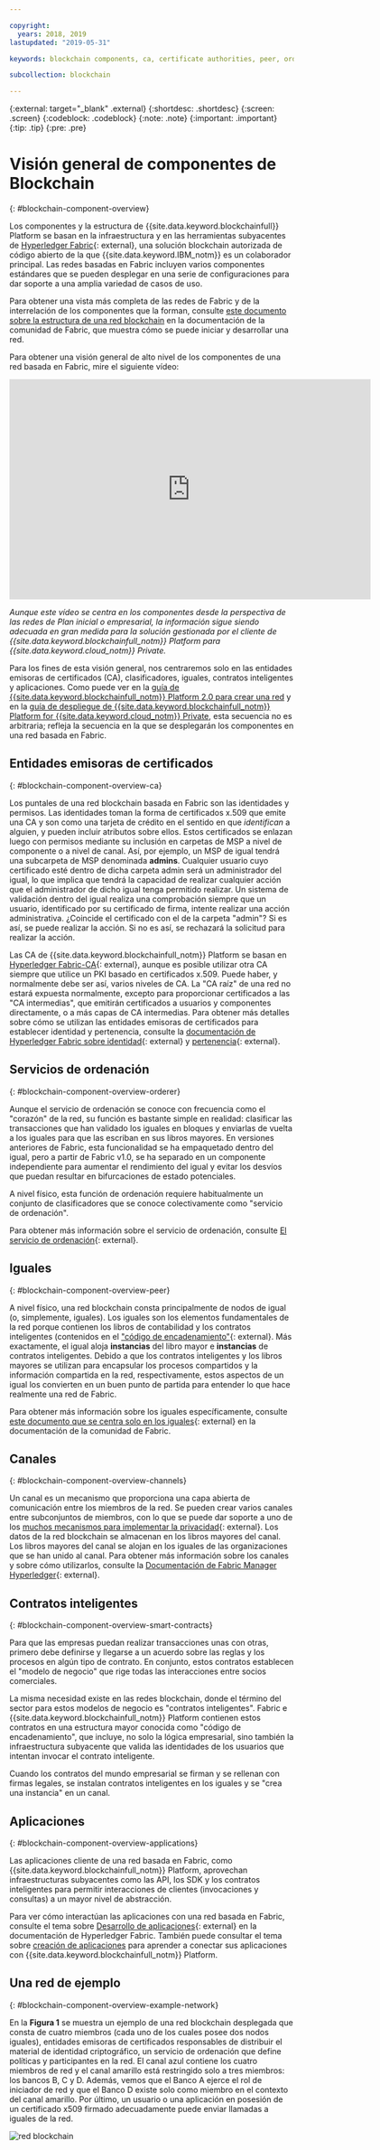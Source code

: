 ```yaml
---

copyright:
  years: 2018, 2019
lastupdated: "2019-05-31"

keywords: blockchain components, ca, certificate authorities, peer, ordering service, orderer, channel, smart contract, applications

subcollection: blockchain

---
```


{:external: target="_blank" .external}
{:shortdesc: .shortdesc}
{:screen: .screen}
{:codeblock: .codeblock}
{:note: .note}
{:important: .important}
{:tip: .tip}
{:pre: .pre}

# Visión general de componentes de Blockchain
{: #blockchain-component-overview}

Los componentes y la estructura de {{site.data.keyword.blockchainfull}} Platform se basan en la infraestructura y en las herramientas subyacentes de [Hyperledger Fabric](https://hyperledger-fabric.readthedocs.io/en/release-1.4/){: external}, una solución blockchain autorizada de código abierto de la que {{site.data.keyword.IBM_notm}} es un colaborador principal. Las redes basadas en Fabric incluyen varios componentes estándares que se pueden desplegar en una serie de configuraciones para dar soporte a una amplia variedad de casos de uso.

Para obtener una vista más completa de las redes de Fabric y de la interrelación de los componentes que la forman, consulte
[este documento sobre la estructura de una red blockchain](https://hyperledger-fabric.readthedocs.io/en/release-1.4/network/network.html) en la documentación de la comunidad de Fabric, que muestra cómo se puede iniciar y desarrollar una red.

Para obtener una visión general de alto nivel de los componentes de una red basada en Fabric, mire el siguiente vídeo:

<iframe class="embed-responsive-item" id="youtubeplayer" title="Vídeos del plan inicial" type="text/html" width="640" height="390" src="https://www.youtube.com/embed/sJaT2L99BUo" frameborder="0" webkitallowfullscreen mozallowfullscreen allowfullscreen> </iframe>

*Aunque este vídeo se centra en los componentes desde la perspectiva de las redes de Plan inicial o empresarial, la información sigue siendo adecuada en gran medida para la solución gestionada por el cliente de {{site.data.keyword.blockchainfull_notm}} Platform para
{{site.data.keyword.cloud_notm}} Private.*

Para los fines de esta visión general, nos centraremos solo en las entidades emisoras de certificados (CA), clasificadores, iguales, contratos inteligentes y aplicaciones. Como puede ver en la [guía de {{site.data.keyword.blockchainfull_notm}} Platform 2.0 para crear una red](/docs/services/blockchain/howto/ibp-console-build-network.html#ibp-console-build-network) y en la [guía de despliegue de {{site.data.keyword.blockchainfull_notm}} Platform for {{site.data.keyword.cloud_notm}} Private](/docs/services/blockchain/ibp_for_icp_deployment_guide.html#get-started-icp), esta secuencia no es arbitraria; refleja la secuencia en la que se desplegarán los componentes en una red basada en Fabric.

## Entidades emisoras de certificados
{: #blockchain-component-overview-ca}

Los puntales de una red blockchain basada en Fabric son las identidades y permisos. Las identidades toman la forma de certificados x.509 que emite una CA y son como una tarjeta de crédito en el sentido en que *identifican* a alguien, y pueden incluir atributos sobre ellos. Estos certificados se enlazan luego con permisos mediante su inclusión en carpetas de MSP a nivel de componente o a nivel de canal. Así, por ejemplo, un MSP de igual tendrá una subcarpeta de MSP denominada **admins**. Cualquier usuario cuyo certificado esté dentro de dicha carpeta admin será un administrador del igual, lo que implica que tendrá la capacidad de realizar cualquier acción que el administrador de dicho igual tenga permitido realizar. Un sistema de validación dentro del igual realiza una comprobación siempre que un usuario, identificado por su certificado de firma, intente realizar una acción administrativa. ¿Coincide el certificado con el de la carpeta "admin"? Si es así, se puede realizar la acción. Si no es así, se rechazará la solicitud para realizar la acción.

Las CA de {{site.data.keyword.blockchainfull_notm}} Platform se basan en [Hyperledger Fabric-CA](https://hyperledger-fabric-ca.readthedocs.io/en/release-1.4/){: external}, aunque es posible utilizar otra CA siempre que utilice un PKI basado en certificados x.509. Puede haber, y normalmente debe ser así, varios niveles de CA. La "CA raíz" de una red no estará expuesta normalmente, excepto para proporcionar certificados a las "CA intermedias", que emitirán certificados a usuarios y componentes directamente, o a más capas de CA intermedias. Para obtener más detalles sobre cómo se utilizan las entidades emisoras de certificados para establecer identidad y pertenencia, consulte la [documentación de Hyperledger Fabric sobre identidad](https://hyperledger-fabric.readthedocs.io/en/release-1.4/identity/identity.html){: external} y [pertenencia](https://hyperledger-fabric.readthedocs.io/en/release-1.4/membership/membership.html){: external}.

## Servicios de ordenación
{: #blockchain-component-overview-orderer}

Aunque el servicio de ordenación se conoce con frecuencia como el "corazón" de la red, su función es bastante simple en realidad: clasificar las transacciones que han validado los iguales en bloques y enviarlas de vuelta a los iguales para que las escriban en sus libros mayores. En versiones anteriores de Fabric, esta funcionalidad se ha empaquetado dentro del igual, pero a partir de Fabric v1.0, se ha separado en un componente independiente para aumentar el rendimiento del igual y evitar los desvíos que puedan resultar en bifurcaciones de estado potenciales.

A nivel físico, esta función de ordenación requiere habitualmente un conjunto de clasificadores que se conoce colectivamente como "servicio de ordenación".

Para obtener más información sobre el servicio de ordenación, consulte [El servicio de ordenación](https://hyperledger-fabric.readthedocs.io/en/release-1.4/orderer/ordering_service.html){: external}.

## Iguales
{: #blockchain-component-overview-peer}

A nivel físico, una red blockchain consta principalmente de nodos de igual (o, simplemente, iguales). Los iguales son los elementos fundamentales de la red porque contienen los libros de contabilidad y los contratos inteligentes (contenidos en el ["código de encadenamiento"](https://hyperledger-fabric.readthedocs.io/en/release-1.4/developapps/chaincodenamespace.html){: external}. Más exactamente, el igual aloja
**instancias** del libro mayor e **instancias** de contratos inteligentes. Debido a que los contratos inteligentes y los libros mayores se utilizan para encapsular los procesos compartidos y la información compartida en la red, respectivamente, estos aspectos de un igual los convierten en un buen punto de partida para entender lo que hace realmente una red de Fabric.

Para obtener más información sobre los iguales específicamente, consulte
[este documento que se centra solo en los iguales](https://hyperledger-fabric.readthedocs.io/en/release-1.4/peers/peers.html){: external} en la documentación de la comunidad de Fabric.

## Canales
{: #blockchain-component-overview-channels}

Un canal es un mecanismo que proporciona una capa abierta de comunicación entre los miembros de la red. Se pueden crear varios canales entre subconjuntos de miembros, con lo que se puede dar soporte a uno de los [muchos mecanismos para implementar la privacidad](https://developer.ibm.com/tutorials/cl-blockchain-private-confidential-transactions-hyperledger-fabric-zero-knowledge-proof/){: external}. Los datos de la red blockchain se almacenan en los libros mayores del canal. Los libros mayores del canal se alojan en los iguales de las organizaciones que se han unido al canal. Para obtener más información sobre los canales y sobre cómo utilizarlos, consulte la [Documentación de Fabric Manager Hyperledger](https://hyperledger-fabric.readthedocs.io/en/release-1.4/channels.html){: external}.

## Contratos inteligentes
{: #blockchain-component-overview-smart-contracts}

Para que las empresas puedan realizar transacciones unas con otras, primero debe definirse y llegarse a un acuerdo sobre las reglas y los procesos en algún tipo de contrato. En conjunto, estos contratos establecen el "modelo de negocio" que rige todas las interacciones entre socios comerciales.

La misma necesidad existe en las redes blockchain, donde el término del sector para estos modelos de negocio es "contratos inteligentes". Fabric e {{site.data.keyword.blockchainfull_notm}} Platform contienen estos contratos en una estructura mayor conocida como "código de encadenamiento", que incluye, no solo la lógica empresarial, sino también la infraestructura subyacente que valida las identidades de los usuarios que intentan invocar el contrato inteligente.

Cuando los contratos del mundo empresarial se firman y se rellenan con firmas legales, se instalan contratos inteligentes en los iguales y se "crea una instancia" en un canal.

## Aplicaciones
{: #blockchain-component-overview-applications}

Las aplicaciones cliente de una red basada en Fabric, como {{site.data.keyword.blockchainfull_notm}} Platform, aprovechan infraestructuras subyacentes como las API, los SDK y los contratos inteligentes para permitir interacciones de clientes (invocaciones y consultas) a un mayor nivel de abstracción.

Para ver cómo interactúan las aplicaciones con una red basada en Fabric, consulte el tema sobre [Desarrollo de aplicaciones](https://hyperledger-fabric.readthedocs.io/en/release-1.4/developapps/developing_applications.html){: external} en la documentación de Hyperledger Fabric. También puede consultar el tema sobre
[creación de aplicaciones](/docs/services/blockchain/howto/ibp-console-create-app.html#ibp-console-app) para aprender a conectar sus aplicaciones con {{site.data.keyword.blockchainfull_notm}} Platform.

## Una red de ejemplo
{: #blockchain-component-overview-example-network}

En la **Figura 1** se muestra un ejemplo de una red blockchain desplegada que consta de cuatro miembros (cada uno de los cuales posee dos nodos iguales), entidades emisoras de certificados responsables de distribuir el material de identidad criptográfico, un servicio de ordenación que define políticas y participantes en la red. El canal azul contiene los cuatro miembros de red y el canal amarillo está restringido solo a tres miembros: los bancos B, C y D. Además, vemos que el Banco A ejerce el rol de iniciador de red y que el Banco D existe solo como miembro en el contexto del canal amarillo. Por último, un usuario o una aplicación en posesión de un certificado x509 firmado adecuadamente puede enviar llamadas a iguales de la red.

![red blockchain](images/blockchain_network_2-01.png "Ejemplo de red blockchain")
